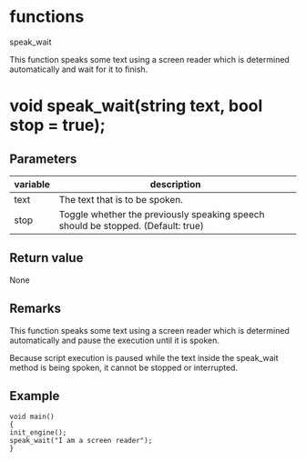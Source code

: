 # functions

speak_wait

  


This function speaks some text using a screen reader which is determined automatically and wait for it to finish.  


# void speak_wait(string text, bool stop = true);

## Parameters

variable| description  
---|---  
text | The text that is to be spoken.  
stop | Toggle whether the previously speaking speech should be stopped. (Default: true)  
  
## Return value

None

## Remarks

This function speaks some text using a screen reader which is determined automatically and pause the execution until it is spoken.

Because script execution is paused while the text inside the speak_wait method is being spoken, it cannot be stopped or interrupted.

## Example
    
    
    void main()
    {
    init_engine();
    speak_wait("I am a screen reader");
    }
    
